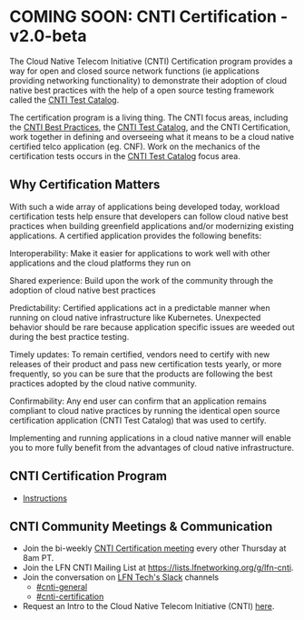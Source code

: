 # COMING SOON: CNTI Certification - v2.0-beta

The Cloud Native Telecom Initiative (CNTI) Certification program provides a way for open and closed source network functions (ie applications providing networking functionality) to demonstrate their adoption of cloud native best practices with the help of a open source testing framework called the [CNTI Test Catalog](https://github.com/cnti-testcatalog/testsuite). 

The certification program is a living thing. The CNTI focus areas, including the [CNTI Best Practices](https://github.com/lfn-cnti/bestpractices), the [CNTI Test Catalog](https://github.com/cnti-testcatalog/testsuite), and the CNTI Certification, work together in defining and overseeing what it means to be a cloud native certified telco application (eg. CNF). Work on the mechanics of the certification tests occurs in the [CNTI Test Catalog](https://github.com/cnti-testcatalog/testsuite) focus area.

## Why Certification Matters

With such a wide array of applications being developed today, workload certification tests help ensure that developers can follow cloud native best practices when building greenfield applications and/or modernizing existing applications. A certified application provides the following benefits:

Interoperability: Make it easier for applications to work well with other applications and the cloud platforms they run on

Shared experience: Build upon the work of the community through the adoption of cloud native best practices

Predictability: Certified applications act in a predictable manner when running on cloud native infrastructure like Kubernetes. Unexpected behavior should be rare because application specific issues are weeded out during the best practice testing.

Timely updates: To remain certified, vendors need to certify with new releases of their product and pass new certification tests yearly, or more frequently, so you can be sure that the products are following the best practices adopted by the cloud native community.

Confirmability: Any end user can confirm that an application remains compliant to cloud native practices by running the identical open source certification application (CNTI Test Catalog) that was used to certify.

Implementing and running applications in a cloud native manner will enable you to more fully benefit from the advantages of cloud native infrastructure.

## CNTI Certification Program

- [Instructions](instructions.md)

## CNTI Community Meetings & Communication

- Join the bi-weekly [CNTI Certification meeting](https://wiki.lfnetworking.org/display/LN/Certification) every other Thursday at 8am PT.
- Join the LFN CNTI Mailing List at https://lists.lfnetworking.org/g/lfn-cnti.
- Join the conversation on [LFN Tech's Slack](https://lfntech.slack.com/) channels
  - [#cnti-general](https://lfntech.slack.com/archives/C06GV633PRD)
  - [#cnti-certification](https://lfntech.slack.com/archives/C06GYRL5ZPX)
- Request an Intro to the Cloud Native Telecom Initiative (CNTI) [here](https://calendly.com/cnti/intro).

